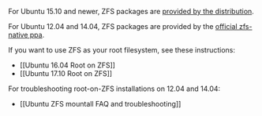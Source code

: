 For Ubuntu 15.10 and newer, ZFS packages are [provided by the distribution][ubuntu-wiki].

For Ubuntu 12.04 and 14.04, ZFS packages are provided by the [official zfs-native ppa][ubuntu-ppa].

If you want to use ZFS as your root filesystem, see these instructions:
* [[Ubuntu 16.04 Root on ZFS]]
* [[Ubuntu 17.10 Root on ZFS]]

For troubleshooting root-on-ZFS installations on 12.04 and 14.04:
* [[Ubuntu ZFS mountall FAQ and troubleshooting]]

[ubuntu-wiki]: https://wiki.ubuntu.com/Kernel/Reference/ZFS
[ubuntu-ppa]: https://launchpad.net/~zfs-native/+archive/ubuntu/stable
